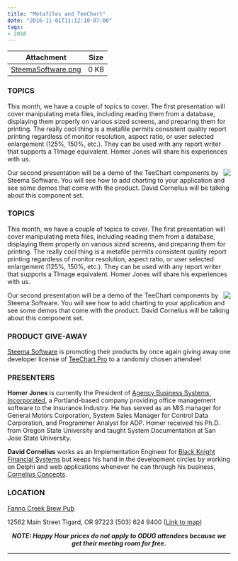 ```yaml
---
title: "Metafiles and TeeChart"
date: "2016-11-01T11:12:10-07:00"
tags:
- 2016
---
```


<table data-striping="1" class="file-attachment">
<thead>
<tr>
<th>Attachment</th>
<th>Size</th>
</tr>
</thead>
<tbody>
<tr>
<td><a href="/files/SteemaSoftware.png" title="SteemaSoftware.png">SteemaSoftware.png</a></td>
<td>0 KB</td>
</tr>
</tbody>
</table>

<h3>TOPICS</h3>

<p>
This month, we have a couple of topics to cover. The first presentation will cover manipulating meta files, including reading them from a database, displaying them properly on various sized screens, and preparing them for printing. The really cool thing is a metafile permits consistent quality report printing regardless of monitor resolution, aspect ratio, or user selected enlargement (125%, 150%, etc.). They can be used with any report writer that supports a TImage equivalent.  Homer Jones will share his experiences with us.
</p>

<a href="https://www.steema.com/"><img src="/sites/default/files/SteemaSoftware.png" align="right"></a>Our second presentation will be a demo of the TeeChart components by Steema Software.  You will see how to add charting to your application and see some demos that come with the product.  David Cornelius will be talking about this component set.
<!--more--><h3>TOPICS</h3>

<p>
This month, we have a couple of topics to cover. The first presentation will cover manipulating meta files, including reading them from a database, displaying them properly on various sized screens, and preparing them for printing. The really cool thing is a metafile permits consistent quality report printing regardless of monitor resolution, aspect ratio, or user selected enlargement (125%, 150%, etc.). They can be used with any report writer that supports a TImage equivalent.  Homer Jones will share his experiences with us.
</p>

<a href="https://www.steema.com/"><img src="/sites/default/files/SteemaSoftware.png" align="right"></a>Our second presentation will be a demo of the TeeChart components by Steema Software.  You will see how to add charting to your application and see some demos that come with the product.  David Cornelius will be talking about this component set.

<h3>PRODUCT GIVE-AWAY</h3>

<a href="https://www.steema.com/">Steema Software</a> is promoting their products by once again giving away one developer license of <a href="https://www.steema.com/product/vcl#">TeeChart Pro</a> to a randomly chosen attendee!

<h3>PRESENTERS</h3>

<strong>Homer Jones</strong> is currently the President of <a href="http://agencybusys.com/">Agency Business Systems, Incorporated</a>, a Portland-based company providing office management software to the Insurance Industry. He has served as an MIS manager for General Motors Corporation, System Sales Manager for Control Data Corporation, and Programmer Analyst for ADP. Homer received his Ph.D. from Oregon State University and taught System Documentation at San Jose State University.

<strong>David Cornelius</strong> works as an Implementation Engineer for <a href="http://www.bkfs.com">Black Knight Financial Systems</a> but keeps his hand in the development circles by working on Delphi and web applications whenever he can through his business, <a href="http://corneliusconcepts.com/">Cornelius Concepts</a>.

<h3>LOCATION</h3>

<a href="http://www.maxsfannocreek.com/Portland_Area_Meeting_Rooms/">Fanno Creek Brew Pub</a>
<p>
12562 Main Street
Tigard, OR 97223
(503) 624 9400
(<a href="http://maps.google.com/maps?q=12562+SW+Main+St,+Tigard,+Oregon+97223&hl=en&ll=45.429457,-122.775028&spn=0.005383,0.011362&sll=37.0625,-95.677068&sspn=59.856937,102.128906&om=1&hnear=12562+SW+Main+St,+Tigard,+Oregon+97223&t=h&z=17&vpsrc=6">Link to map</a>)
</p>


<p align="center"><strong><em>NOTE: Happy Hour prices do not apply to ODUG attendees because we get their meeting room for free.</em></strong></p>
<hr>
